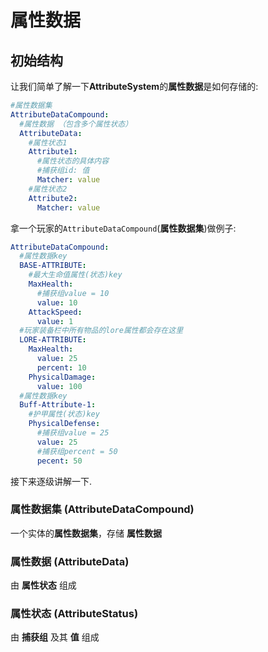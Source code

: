# 属性数据

## 初始结构

让我们简单了解一下**AttributeSystem**的**属性数据**是如何存储的:

```yaml
#属性数据集
AttributeDataCompound:
  #属性数据 （包含多个属性状态）
  AttributeData:
    #属性状态1
    Attribute1:
      #属性状态的具体内容
      #捕获组id: 值
      Matcher: value
    #属性状态2
    Attribute2:
      Matcher: value
```

拿一个玩家的`AttributeDataCompound`(**属性数据集**)做例子:

```yaml
AttributeDataCompound:
  #属性数据key
  BASE-ATTRIBUTE:
    #最大生命值属性(状态)key
    MaxHealth:
      #捕获组value = 10
      value: 10
    AttackSpeed:
      value: 1
  #玩家装备栏中所有物品的lore属性都会存在这里
  LORE-ATTRIBUTE:
    MaxHealth:
      value: 25
      percent: 10
    PhysicalDamage:
      value: 100
  #属性数据key
  Buff-Attribute-1:
    #护甲属性(状态)key
    PhysicalDefense:
      #捕获组value = 25
      value: 25
      #捕获组percent = 50
      pecent: 50
```

接下来逐级讲解一下.

### 属性数据集 (AttributeDataCompound)

一个实体的**属性数据集**，存储 **属性数据**

### 属性数据 (AttributeData)

由 **属性状态** 组成

### 属性状态 (AttributeStatus)

由 **捕获组** 及其 **值** 组成
